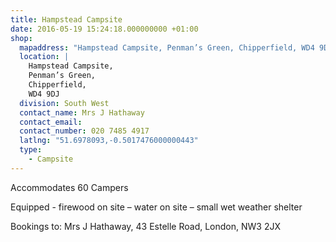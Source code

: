 ```yaml
---
title: Hampstead Campsite
date: 2016-05-19 15:24:18.000000000 +01:00
shop:
  mapaddress: "Hampstead Campsite, Penman’s Green, Chipperfield, WD4 9DJ"
  location: |
    Hampstead Campsite,  
    Penman’s Green,  
    Chipperfield,  
    WD4 9DJ
  division: South West
  contact_name: Mrs J Hathaway
  contact_email: 
  contact_number: 020 7485 4917
  latlng: "51.6978093,-0.5017476000000443"
  type:
    - Campsite
---
```

<p>Accommodates 60 Campers</p>
<p>Equipped - firewood on site – water on site – small wet weather shelter</p>
<p>Bookings to: Mrs J Hathaway, 43 Estelle Road, London, NW3 2JX</p>
